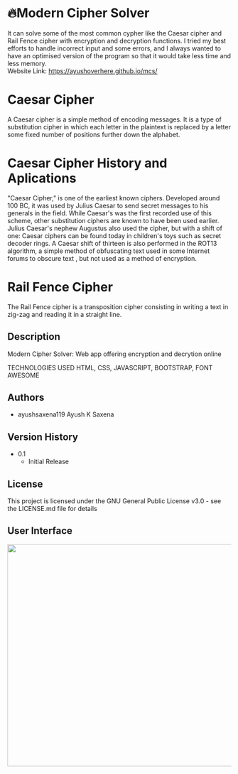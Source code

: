 # 🔥Modern Cipher Solver
It can solve some of the most common cypher like the Caesar cipher and Rail Fence cipher with encryption and decryption functions. I tried my best efforts to handle incorrect input and some errors, and I always wanted to have an optimised version of the program so that it would take less time and less memory.
<br>
Website Link: https://ayushoverhere.github.io/mcs/

# Caesar Cipher 
A Caesar cipher is a simple method of encoding messages. It is a type of substitution cipher in which each letter in the plaintext is replaced by a letter some fixed number of positions further down the alphabet.

# Caesar Cipher History and Aplications
"Caesar Cipher," is one of the earliest known ciphers. Developed around 100 BC, it was used by Julius Caesar to send secret messages to his generals in the field.
While Caesar's was the first recorded use of this scheme, other substitution ciphers are known to have been used earlier. Julius Caesar's nephew Augustus also used the cipher, but with a shift of one:
Caesar ciphers can be found today in children's toys such as secret decoder rings. A Caesar shift of thirteen is also performed in the ROT13 algorithm, a simple method of obfuscating text used in some Internet forums to obscure text , but not used as a method of encryption.

# Rail Fence Cipher
The Rail Fence cipher is a transposition cipher consisting in writing a text in zig-zag and reading it in a straight line.

## Description
Modern Cipher Solver: Web app offering encryption and decrytion online

TECHNOLOGIES USED
HTML, CSS, JAVASCRIPT,
BOOTSTRAP, FONT AWESOME

## Authors

* ayushsaxena119 Ayush K Saxena



## Version History


* 0.1
    * Initial Release

## License

This project is licensed under the GNU General Public License v3.0 - see the LICENSE.md file for details

## User Interface

<img
      src="https://i.ibb.co/yszb5ZH/ssofmcs.png"
      style="width: 1000px; height: 500px"/>
